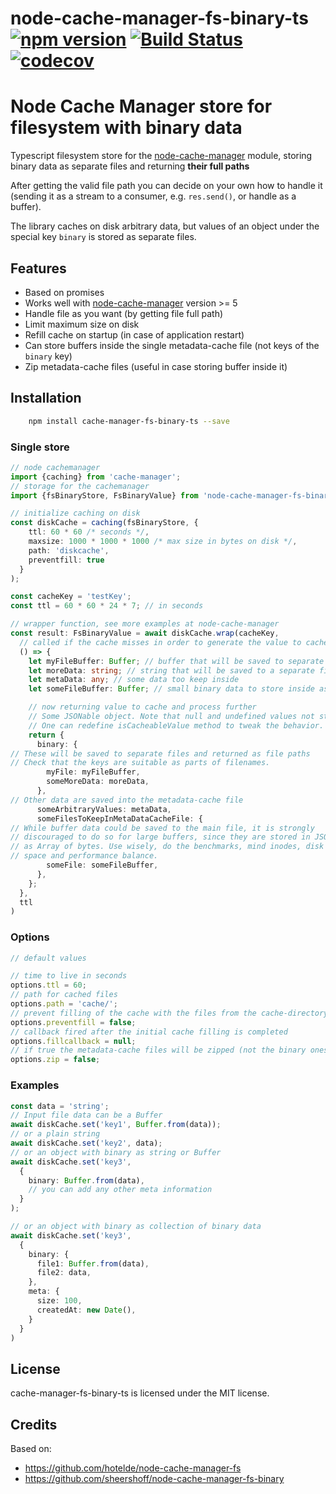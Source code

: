 # node-cache-manager-fs-binary-ts [![npm version](https://badge.fury.io/js/cache-manager-fs-binary-ts.svg)](https://www.npmjs.com/package/cache-manager-fs-binary-ts) [![Build Status](https://github.com/rainb0w-clwn/node-cache-manager-fs-binary-ts/actions/workflows/main.yml/badge.svg?branch=master)](https://github.com/rainb0w-clwn/node-cache-manager-fs-binary-ts/actions) [![codecov](https://codecov.io/gh/rainb0w-clwn/node-cache-manager-fs-binary-ts/branch/master/graph/badge.svg)](https://codecov.io/gh/rainb0w-clwn/node-cache-manager-fs-binary-ts)

# Node Cache Manager store for filesystem with binary data

Typescript filesystem store for the [node-cache-manager](https://github.com/BryanDonovan/node-cache-manager) module,
storing binary data as separate files and returning **their full paths**

After getting the valid file path you can decide on your own how to handle it (sending it as a stream to a consumer,
e.g. `res.send()`, or handle as a buffer).

The library caches on disk arbitrary data, but values of an object under the special key `binary` is stored as separate
files.

## Features

* Based on promises
* Works well with [node-cache-manager](https://github.com/BryanDonovan/node-cache-manager) version >= 5
* Handle file as you want (by getting file full path)
* Limit maximum size on disk
* Refill cache on startup (in case of application restart)
* Can store buffers inside the single metadata-cache file (not keys of the `binary` key)
* Zip metadata-cache files (useful in case storing buffer inside it)

## Installation

```sh
    npm install cache-manager-fs-binary-ts --save
```

### Single store

```typescript
// node cachemanager
import {caching} from 'cache-manager';
// storage for the cachemanager
import {fsBinaryStore, FsBinaryValue} from 'node-cache-manager-fs-binary-ts';

// initialize caching on disk
const diskCache = caching(fsBinaryStore, {
    ttl: 60 * 60 /* seconds */,
    maxsize: 1000 * 1000 * 1000 /* max size in bytes on disk */,
    path: 'diskcache',
    preventfill: true
  }
);

const cacheKey = 'testKey';
const ttl = 60 * 60 * 24 * 7; // in seconds

// wrapper function, see more examples at node-cache-manager
const result: FsBinaryValue = await diskCache.wrap(cacheKey,
  // called if the cache misses in order to generate the value to cache
  () => {
    let myFileBuffer: Buffer; // buffer that will be saved to separate file
    let moreData: string; // string that will be saved to a separate file
    let metaData: any; // some data too keep inside
    let someFileBuffer: Buffer; // small binary data to store inside as buffer

    // now returning value to cache and process further
    // Some JSONable object. Note that null and undefined values not stored.
    // One can redefine isCacheableValue method to tweak the behavior.
    return {
      binary: {
// These will be saved to separate files and returned as file paths
// Check that the keys are suitable as parts of filenames.
        myFile: myFileBuffer,
        someMoreData: moreData,
      },
// Other data are saved into the metadata-cache file
      someArbitraryValues: metaData,
      someFilesToKeepInMetaDataCacheFile: {
// While buffer data could be saved to the main file, it is strongly
// discouraged to do so for large buffers, since they are stored in JSON
// as Array of bytes. Use wisely, do the benchmarks, mind inodes, disk
// space and performance balance.
        someFile: someFileBuffer,
      },
    };
  },
  ttl
)

```

### Options

```typescript
// default values

// time to live in seconds
options.ttl = 60;
// path for cached files
options.path = 'cache/';
// prevent filling of the cache with the files from the cache-directory
options.preventfill = false;
// callback fired after the initial cache filling is completed
options.fillcallback = null;
// if true the metadata-cache files will be zipped (not the binary ones)
options.zip = false;

```

### Examples

```typescript
const data = 'string';
// Input file data can be a Buffer
await diskCache.set('key1', Buffer.from(data));
// or a plain string
await diskCache.set('key2', data);
// or an object with binary as string or Buffer
await diskCache.set('key3',
  {
    binary: Buffer.from(data),
    // you can add any other meta information
  }
);

// or an object with binary as collection of binary data
await diskCache.set('key3',
  {
    binary: {
      file1: Buffer.from(data),
      file2: data,
    },
    meta: {
      size: 100,
      createdAt: new Date(),
    }
  }
)

```

## License

cache-manager-fs-binary-ts is licensed under the MIT license.

## Credits

Based on:
* https://github.com/hotelde/node-cache-manager-fs
* https://github.com/sheershoff/node-cache-manager-fs-binary
